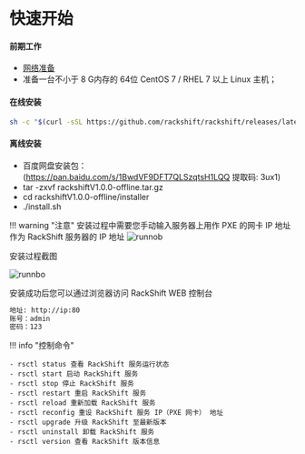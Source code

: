 # 快速开始

#### 前期工作

- [网络准备](network.md)
- 准备一台不小于 8 G内存的 64位 CentOS 7 / RHEL 7 以上 Linux 主机；

#### 在线安装

 ```sh
 sh -c "$(curl -sSL https://github.com/rackshift/rackshift/releases/latest/download/quick_start.sh)"
 ```

#### 离线安装

* 百度网盘安装包： (https://pan.baidu.com/s/1BwdVF9DFT7QLSzqtsH1LQQ 提取码: 3ux1)
* tar -zxvf rackshiftV1.0.0-offline.tar.gz
* cd rackshiftV1.0.0-offline/installer
* ./install.sh

!!! warning "注意"
安装过程中需要您手动输入服务器上用作 PXE 的网卡 IP 地址作为 RackShift 服务器的 IP 地址
![runnob](https://f2c-south.oss-cn-shenzhen.aliyuncs.com/RackHD-dont-del/RackShift/config_network.jpg)

安装过程截图

![runnbo](https://f2c-south.oss-cn-shenzhen.aliyuncs.com/RackHD-dont-del/RackShift/setup.jpg)

安装成功后您可以通过浏览器访问 RackShift WEB 控制台

``` sh
地址: http://ip:80
账号：admin
密码：123   

```

!!! info "控制命令"

    - rsctl status 查看 RackShift 服务运行状态 
    - rsctl start 启动 RackShift 服务 
    - rsctl stop 停止 RackShift 服务 
    - rsctl restart 重启 RackShift 服务 
    - rsctl reload 重新加载 RackShift 服务 
    - rsctl reconfig 重设 RackShift 服务 IP（PXE 网卡） 地址 
    - rsctl upgrade 升级 RackShift 至最新版本 
    - rsctl uninstall 卸载 RackShift 服务 
    - rsctl version 查看 RackShift 版本信息